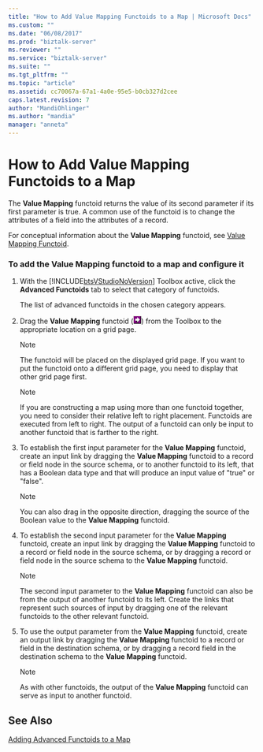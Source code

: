 ```yaml
---
title: "How to Add Value Mapping Functoids to a Map | Microsoft Docs"
ms.custom: ""
ms.date: "06/08/2017"
ms.prod: "biztalk-server"
ms.reviewer: ""
ms.service: "biztalk-server"
ms.suite: ""
ms.tgt_pltfrm: ""
ms.topic: "article"
ms.assetid: cc70067a-67a1-4a0e-95e5-b0cb327d2cee
caps.latest.revision: 7
author: "MandiOhlinger"
ms.author: "mandia"
manager: "anneta"
---
```

# How to Add Value Mapping Functoids to a Map
The **Value Mapping** functoid returns the value of its second parameter if its first parameter is true. A common use of the functoid is to change the attributes of a field into the attributes of a record.  
  
 For conceptual information about the **Value Mapping** functoid, see [Value Mapping Functoid](../core/value-mapping-functoid.md).  
  
### To add the Value Mapping functoid to a map and configure it  
  
1.  With the [!INCLUDE[btsVStudioNoVersion](../includes/btsvstudionoversion-md.md)] Toolbox active, click the **Advanced Functoids** tab to select that category of functoids.  
  
     The list of advanced functoids in the chosen category appears.  
  
2.  Drag the **Value Mapping** functoid (![](../core/media/bts-tls-valmap.gif "bts_tls_valmap")) from the Toolbox to the appropriate location on a grid page.  
  
    > [!NOTE]
    >  The functoid will be placed on the displayed grid page. If you want to put the functoid onto a different grid page, you need to display that other grid page first.  
  
    > [!NOTE]
    >  If you are constructing a map using more than one functoid together, you need to consider their relative left to right placement. Functoids are executed from left to right. The output of a functoid can only be input to another functoid that is farther to the right.  
  
3.  To establish the first input parameter for the **Value Mapping** functoid, create an input link by dragging the **Value Mapping** functoid to a record or field node in the source schema, or to another functoid to its left, that has a Boolean data type and that will produce an input value of "true" or "false".  
  
    > [!NOTE]
    >  You can also drag in the opposite direction, dragging the source of the Boolean value to the **Value Mapping** functoid.  
  
4.  To establish the second input parameter for the **Value Mapping** functoid, create an input link by dragging the **Value Mapping** functoid to a record or field node in the source schema, or by dragging a record or field node in the source schema to the **Value Mapping** functoid.  
  
    > [!NOTE]
    >  The second input parameter to the **Value Mapping** functoid can also be from the output of another functoid to its left. Create the links that represent such sources of input by dragging one of the relevant functoids to the other relevant functoid.  
  
5.  To use the output parameter from the **Value Mapping** functoid, create an output link by dragging the **Value Mapping** functoid to a record or field in the destination schema, or by dragging a record field in the destination schema to the **Value Mapping** functoid.  
  
    > [!NOTE]
    >  As with other functoids, the output of the **Value Mapping** functoid can serve as input to another functoid.  
  
## See Also  
 [Adding Advanced Functoids to a Map](../core/adding-advanced-functoids-to-a-map.md)